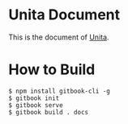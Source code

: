# Unita Document
This is the document of [Unita](https://unita.network/).

# How to Build
```
$ npm install gitbook-cli -g
$ gitbook init
$ gitbook serve
$ gitbook build . docs
```
